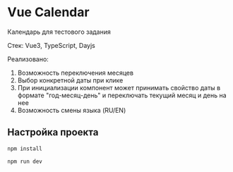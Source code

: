 # Vue Calendar

Календарь для тестового задания

Стек: Vue3, TypeScript, Dayjs

Реализовано: 
1. Возможность переключения месяцев
2. Выбор конкретной даты при клике
3. При инициализации компонент может принимать свойство даты в формате "год-месяц-день" и переключать текущий месяц и день на нее
4. Возможность смены языка (RU/EN)


## Настройка проекта

```sh
npm install
```

```sh
npm run dev
```
